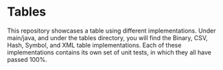 # Tables
This repository showcases a table using different implementations. Under main/java, and under the tables directory, you will find the Binary, CSV, Hash, Symbol, and XML table implementations. Each of these implementations contains its own set of unit tests, in which they all have passed 100%. 
